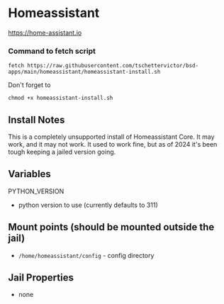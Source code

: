 # Homeassistant
https://home-assistant.io

### Command to fetch script
```
fetch https://raw.githubusercontent.com/tschettervictor/bsd-apps/main/homeassistant/homeassistant-install.sh
```

Don't forget to
```
chmod +x homeassistant-install.sh
```

## Install Notes

This is a completely unsupported install of Homeassistant Core. It may work, and it may not work.
It used to work fine, but as of 2024 it's been tough keeping a jailed version going.

## Variables

PYTHON_VERSION
  - python version to use (currently defaults to 311)

## Mount points (should be mounted outside the jail)
  - `/home/homeassistant/config` - config directory

## Jail Properties
  - none
